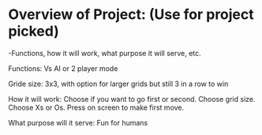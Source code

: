 # Overview of Project: (Use for project picked)
  -Functions, how it will work, what purpose it will serve, etc.

Functions: Vs AI or 2 player mode

Gride size: 3x3, with option for larger grids but still 3 in a row to win

How it will work: Choose if you want to go first or second. Choose grid size. Choose Xs or Os. Press on screen to make first move.

What purpose will it serve: Fun for humans
